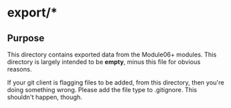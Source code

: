# export/*

## Purpose
This directory contains exported data from the Module06+ modules. This directory is largely intended to be **empty**, minus this file for obvious reasons.

If your git client is flagging files to be added, from this directory, then you're doing something wrong.  Please add the file type to .gitignore.  This shouldn't happen, though.
